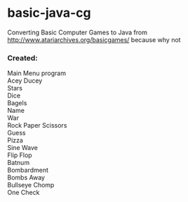# basic-java-cg

Converting Basic Computer Games to Java from http://www.atariarchives.org/basicgames/ because why not

### Created:  
 Main Menu program  
 Acey Ducey  
 Stars  
 Dice  
 Bagels  
 Name  
 War  
 Rock Paper Scissors  
 Guess  
 Pizza  
 Sine Wave  
 Flip Flop  
 Batnum  
 Bombardment  
 Bombs Away  
 Bullseye
 Chomp  
 One Check
 
